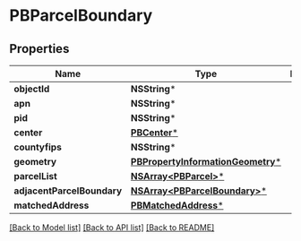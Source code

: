 # PBParcelBoundary

## Properties
Name | Type | Description | Notes
------------ | ------------- | ------------- | -------------
**objectId** | **NSString*** |  | [optional] 
**apn** | **NSString*** |  | [optional] 
**pid** | **NSString*** |  | [optional] 
**center** | [**PBCenter***](PBCenter.md) |  | [optional] 
**countyfips** | **NSString*** |  | [optional] 
**geometry** | [**PBPropertyInformationGeometry***](PBPropertyInformationGeometry.md) |  | [optional] 
**parcelList** | [**NSArray&lt;PBParcel&gt;***](PBParcel.md) |  | [optional] 
**adjacentParcelBoundary** | [**NSArray&lt;PBParcelBoundary&gt;***](PBParcelBoundary.md) |  | [optional] 
**matchedAddress** | [**PBMatchedAddress***](PBMatchedAddress.md) |  | [optional] 

[[Back to Model list]](../README.md#documentation-for-models) [[Back to API list]](../README.md#documentation-for-api-endpoints) [[Back to README]](../README.md)


